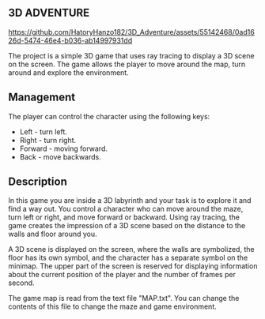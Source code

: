 ## 3D ADVENTURE

https://github.com/HatoryHanzo182/3D_Adventure/assets/55142468/0ad1626d-5474-46e4-b036-ab14997931dd

The project is a simple 3D game that uses ray tracing to display a 3D scene on the screen. The game allows the player to move around the map, turn around and explore the environment.

## Management

The player can control the character using the following keys:

- Left - turn left.
- Right - turn right.
- Forward - moving forward.
- Back - move backwards.

## Description

In this game you are inside a 3D labyrinth and your task is to explore it and find a way out. You control a character who can move around the maze, turn left or right, and move forward or backward. Using ray tracing, the game creates the impression of a 3D scene based on the distance to the walls and floor around you.

A 3D scene is displayed on the screen, where the walls are symbolized, the floor has its own symbol, and the character has a separate symbol on the minimap. The upper part of the screen is reserved for displaying information about the current position of the player and the number of frames per second.

The game map is read from the text file "MAP.txt". You can change the contents of this file to change the maze and game environment.
